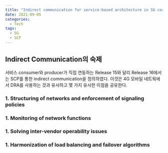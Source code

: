 ```yaml
---
title: "Indirect communication for service-based architecture in 5G core"
date: 2021-09-05
categories:
  - Tech
tags:
  - 5G
  - SCP
---
```


## Indirect Communication의 숙제

서비스 consumer와 producer가 직접 연동하는 Release 15와 달리 Release 16에서는 SCP를 통한 indirect communication을 정의하였다.
이것은 4G 모바일 네트웍에서 DRA를 사용하는 것과 유사하고 몇 가지 유사한 이점을 공유한다.

### 1. Structuring of networks and enforcement of signaling policies
### 1. Monitoring of network functions

### 1. Solving inter-vendor operability issues
### 1. Harmonization of load balancing and failover algorithms
